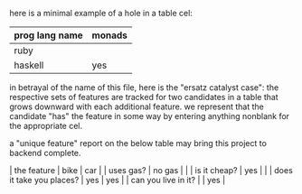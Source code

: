 here is a minimal example of a hole in a table cel:

  | prog lang name | monads |
  | ---------------|--------|
  |           ruby |        |
  |        haskell |    yes |



in betrayal of the name of this file, here is the "ersatz catalyst case":
the respective sets of features are tracked for two candidates in a table
that grows downward with each additional feature. we represent that the
candidate "has" the feature in some way by entering anything nonblank
for the appropriate cel.

a "unique feature" report on the below table may bring this project to
backend complete.


  |  the feature              |  bike   | car |
  |  uses gas?                |  no gas |     |
  |  is it cheap?             |     yes |     |
  |  does it take you places? |     yes | yes |
  |  can you live in it?      |         | yes |
